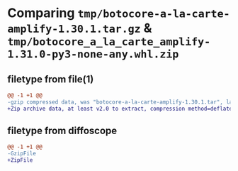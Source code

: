 # Comparing `tmp/botocore-a-la-carte-amplify-1.30.1.tar.gz` & `tmp/botocore_a_la_carte_amplify-1.31.0-py3-none-any.whl.zip`

## filetype from file(1)

```diff
@@ -1 +1 @@
-gzip compressed data, was "botocore-a-la-carte-amplify-1.30.1.tar", last modified: Thu Jul  6 01:44:47 2023, max compression
+Zip archive data, at least v2.0 to extract, compression method=deflate
```

## filetype from diffoscope

```diff
@@ -1 +1 @@
-GzipFile
+ZipFile
```

